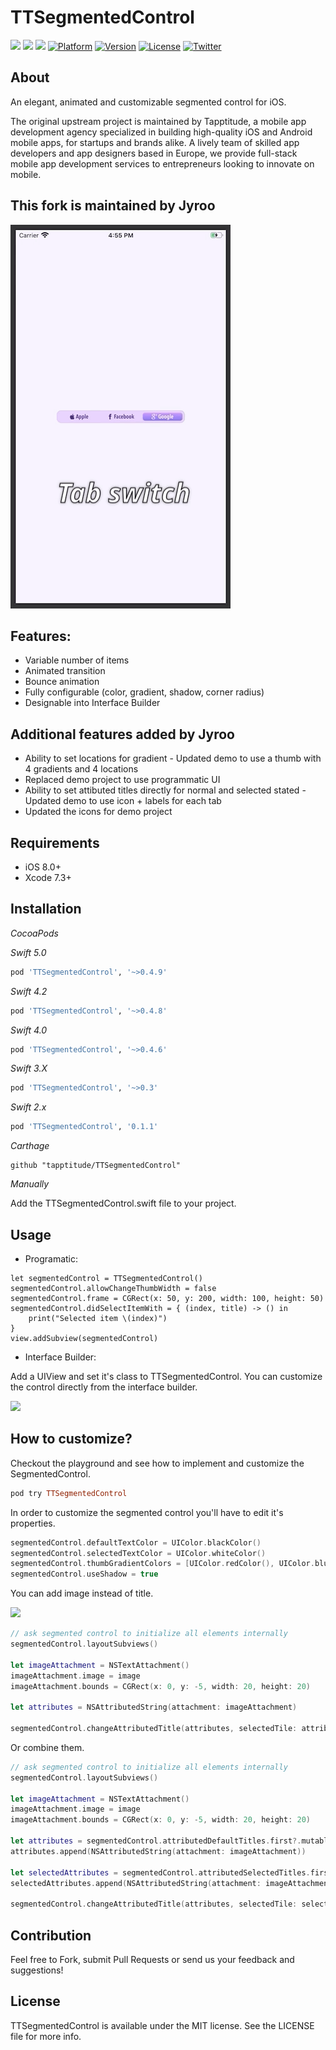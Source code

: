 # TTSegmentedControl
![](https://img.shields.io/badge/Swift-5.0-green.svg?style=flat)
![](https://img.shields.io/badge/Swift-4.0-green.svg?style=flat)
![](https://img.shields.io/badge/Swift-3.0-green.svg?style=flat)
[![Platform](https://img.shields.io/cocoapods/p/TTSegmentedControl.svg)](https://cocoapods.org/pods/TTSegmentedControl)
[![Version](https://img.shields.io/cocoapods/v/TTSegmentedControl.svg)](https://cocoapods.org/pods/TTSegmentedControl)
[![License](https://img.shields.io/cocoapods/l/TTSegmentedControl.svg?style=flat)](http://cocoapods.org/pods/TTSegmentedControl)
[![Twitter](https://img.shields.io/badge/Twitter-@Tapptitude-blue.svg?style=flat)](http://twitter.com/Tapptitude)

## About
An elegant, animated and customizable segmented control for iOS.

The original upstream project is maintained by Tapptitude, a mobile app development agency specialized in building high-quality iOS and Android mobile apps, for startups and brands alike. A lively team of skilled app developers and app designers based in Europe, we provide full-stack mobile app development services to entrepreneurs looking to innovate on mobile. 

## This fork is maintained by Jyroo

![](Resources/newTTSegmentedControl.gif)

## Features:
- Variable number of items 
- Animated transition
- Bounce animation
- Fully configurable (color, gradient, shadow, corner radius)
- Designable into Interface Builder

## Additional features added by Jyroo
- Ability to set locations for gradient - Updated demo to use a thumb with 4 gradients and 4 locations
- Replaced demo project to use programmatic UI
- Ability to set attibuted titles directly for normal and selected stated - Updated demo to use icon + labels for each tab
- Updated the icons for demo project

## Requirements

- iOS 8.0+
- Xcode 7.3+

## Installation

_CocoaPods_

_Swift 5.0_

```ruby
pod 'TTSegmentedControl', '~>0.4.9'
```
_Swift 4.2_

```ruby
pod 'TTSegmentedControl', '~>0.4.8'
```

_Swift 4.0_

```ruby
pod 'TTSegmentedControl', '~>0.4.6'
```

_Swift 3.X_

```ruby
pod 'TTSegmentedControl', '~>0.3'
```

_Swift 2.x_
```ruby
pod 'TTSegmentedControl', '0.1.1'
```

_Carthage_

```
github "tapptitude/TTSegmentedControl"
```

_Manually_

Add the TTSegmentedControl.swift file to your project.

## Usage

- Programatic:


```
let segmentedControl = TTSegmentedControl()
segmentedControl.allowChangeThumbWidth = false
segmentedControl.frame = CGRect(x: 50, y: 200, width: 100, height: 50)
segmentedControl.didSelectItemWith = { (index, title) -> () in
    print("Selected item \(index)")
}
view.addSubview(segmentedControl)
```

- Interface Builder:

Add a UIView and set it's class to TTSegmentedControl. You can customize the control directly from the interface builder.

![](Resources/IB.png)


## How to customize?

Checkout the playground and see how to implement and customize the SegmentedControl.

```ruby
pod try TTSegmentedControl
```

In order to customize the segmented control you'll have to edit it's properties.

```swift
segmentedControl.defaultTextColor = UIColor.blackColor()
segmentedControl.selectedTextColor = UIColor.whiteColor()
segmentedControl.thumbGradientColors = [UIColor.redColor(), UIColor.blueColor()]
segmentedControl.useShadow = true

```

You can add image instead of title.

![](Resources/Image_with_attributes.png)

```swift
// ask segmented control to initialize all elements internally
segmentedControl.layoutSubviews()
        
let imageAttachment = NSTextAttachment()
imageAttachment.image = image
imageAttachment.bounds = CGRect(x: 0, y: -5, width: 20, height: 20)
        
let attributes = NSAttributedString(attachment: imageAttachment)
        
segmentedControl.changeAttributedTitle(attributes, selectedTile: attributes, atIndex: atIndex)
```

Or combine them.

```swift
// ask segmented control to initialize all elements internally
segmentedControl.layoutSubviews()
        
let imageAttachment = NSTextAttachment()
imageAttachment.image = image
imageAttachment.bounds = CGRect(x: 0, y: -5, width: 20, height: 20)
        
let attributes = segmentedControl.attributedDefaultTitles.first?.mutableCopy() as! NSMutableAttributedString
attributes.append(NSAttributedString(attachment: imageAttachment))
        
let selectedAttributes = segmentedControl.attributedSelectedTitles.first?.mutableCopy() as! NSMutableAttributedString
selectedAttributes.append(NSAttributedString(attachment: imageAttachment))
        
segmentedControl.changeAttributedTitle(attributes, selectedTile: selectedAttributes, atIndex: atIndex)
```
## Contribution

Feel free to Fork, submit Pull Requests or send us your feedback and suggestions!


## License

TTSegmentedControl is available under the MIT license. See the LICENSE file for more info.
